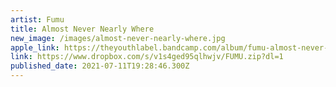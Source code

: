 ```yaml
---
artist: Fumu
title: Almost Never Nearly Where
new_image: /images/almost-never-nearly-where.jpg
apple_link: https://theyouthlabel.bandcamp.com/album/fumu-almost-never-nearly-where
link: https://www.dropbox.com/s/v1s4ged95qlhwjv/FUMU.zip?dl=1
published_date: 2021-07-11T19:28:46.300Z
---
```

